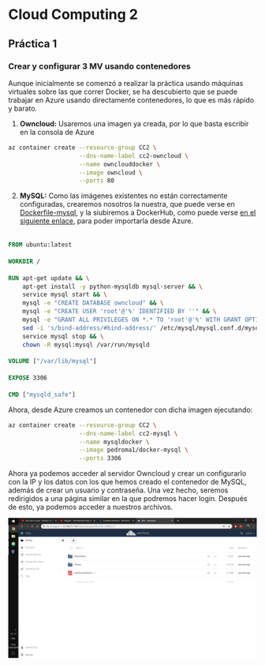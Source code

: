 # Cloud Computing 2

## Práctica 1

### Crear y configurar 3 MV usando contenedores

Aunque inicialmente se comenzó a realizar la práctica usando máquinas virtuales sobre las que correr Docker, se ha descubierto que se puede trabajar en Azure usando directamente contenedores, lo que es más rápido y barato.

1. __Owncloud:__ Usaremos una imagen ya creada, por lo que basta escribir en la consola de Azure

```bash
az container create --resource-group CC2 \
                    --dns-name-label cc2-owncloud \
                    --name ownclouddocker \
                    --image owncloud \
                    --ports 80
```

2. __MySQL:__ Como las imágenes existentes no están correctamente configuradas, crearemos nosotros la nuestra, que puede verse en [Dockerfile-mysql](Dockerfile-mysql), y la siubiremos a DockerHub, como puede verse [en el siguiente enlace](https://hub.docker.com/r/pedroma1/docker-mysql), para poder importarla desde Azure.

```dockerfile

FROM ubuntu:latest

WORKDIR /

RUN apt-get update && \
    apt-get install -y python-mysqldb mysql-server && \
    service mysql start && \
    mysql -e "CREATE DATABASE owncloud" && \
    mysql -e "CREATE USER 'root'@'%' IDENTIFIED BY ''" && \
    mysql -e "GRANT ALL PRIVILEGES ON *.* TO 'root'@'%' WITH GRANT OPTION" && \
    sed -i 's/bind-address/#bind-address/' /etc/mysql/mysql.conf.d/mysqld.cnf && \
    service mysql stop && \
    chown -R mysql:mysql /var/run/mysqld

VOLUME ["/var/lib/mysql"]

EXPOSE 3306

CMD ["mysqld_safe"]

```
Ahora, desde Azure creamos un contenedor con dicha imagen ejecutando:

```bash
az container create --resource-group CC2 \
                    --dns-name-label cc2-mysql \
                    --name mysqldocker \
                    --image pedroma1/docker-mysql \
                    --ports 3306
```

Ahora ya podemos acceder al servidor Owncloud y crear un configurarlo con la IP y los datos con los que hemos creado el contenedor de MySQL, además de crear un usuario y contraseña. Una vez hecho, seremos redirigidos a una página similar en la que podremos hacer login. Después de esto, ya podemos acceder a nuestros archivos.

![Owncloud home](img/owncloud-home.jpg)
